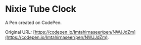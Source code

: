 # Nixie Tube Clock

A Pen created on CodePen.

Original URL: [https://codepen.io/Imtahirnaseer/pen/NWJJdZm](https://codepen.io/Imtahirnaseer/pen/NWJJdZm).

